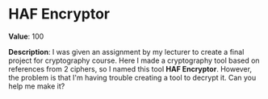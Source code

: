 # HAF Encryptor

**Value**: 100

**Description**: I was given an assignment by my lecturer to create a final project for cryptography course. Here I made a cryptography tool based on references from 2 ciphers, so I named this tool **HAF Encryptor**. However, the problem is that I'm having trouble creating a tool to decrypt it. Can you help me make it?



